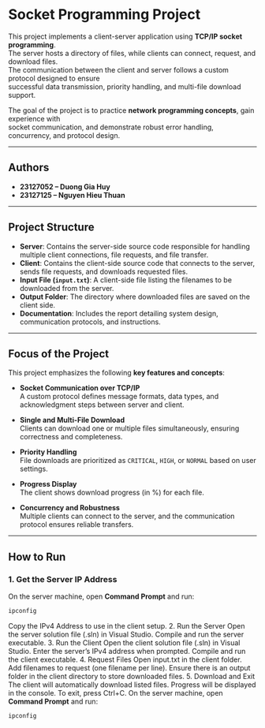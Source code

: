 # Socket Programming Project

This project implements a client-server application using **TCP/IP socket programming**.  
The server hosts a directory of files, while clients can connect, request, and download files.  
The communication between the client and server follows a custom protocol designed to ensure  
successful data transmission, priority handling, and multi-file download support.  

The goal of the project is to practice **network programming concepts**, gain experience with  
socket communication, and demonstrate robust error handling, concurrency, and protocol design.

---

## Authors
- **23127052 – Duong Gia Huy**
- **23127125 – Nguyen Hieu Thuan**

---

## Project Structure
- **Server**: Contains the server-side source code responsible for handling multiple client connections, file requests, and file transfer.  
- **Client**: Contains the client-side source code that connects to the server, sends file requests, and downloads requested files.  
- **Input File (`input.txt`)**: A client-side file listing the filenames to be downloaded from the server.  
- **Output Folder**: The directory where downloaded files are saved on the client side.  
- **Documentation**: Includes the report detailing system design, communication protocols, and instructions.

---

## Focus of the Project
This project emphasizes the following **key features and concepts**:

- **Socket Communication over TCP/IP**  
  A custom protocol defines message formats, data types, and acknowledgment steps between server and client.  

- **Single and Multi-File Download**  
  Clients can download one or multiple files simultaneously, ensuring correctness and completeness.  

- **Priority Handling**  
  File downloads are prioritized as `CRITICAL`, `HIGH`, or `NORMAL` based on user settings.  

- **Progress Display**  
  The client shows download progress (in %) for each file.  

- **Concurrency and Robustness**  
  Multiple clients can connect to the server, and the communication protocol ensures reliable transfers.  

---

## How to Run

### 1. Get the Server IP Address
On the server machine, open **Command Prompt** and run:
  ```bash
  ipconfig
  ```
Copy the IPv4 Address to use in the client setup.
2. Run the Server
Open the server solution file (.sln) in Visual Studio.
Compile and run the server executable.
3. Run the Client
Open the client solution file (.sln) in Visual Studio.
Enter the server’s IPv4 address when prompted.
Compile and run the client executable.
4. Request Files
Open input.txt in the client folder.
Add filenames to request (one filename per line).
Ensure there is an output folder in the client directory to store downloaded files.
5. Download and Exit
The client will automatically download listed files.
Progress will be displayed in the console.
To exit, press Ctrl+C.
On the server machine, open **Command Prompt** and run:
```bash
ipconfig
